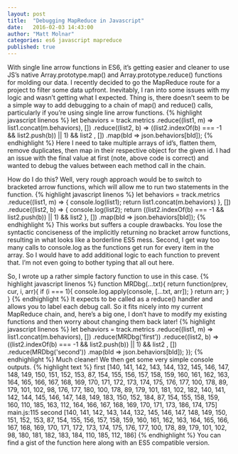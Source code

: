 ```yaml
---
layout: post
title:  "Debugging MapReduce in Javascript"
date:   2016-02-03 14:43:00
author: "Matt Molnar"
categories: es6 javascript mapreduce
published: true
---
```


With single line arrow functions in ES6, it’s getting easier and cleaner to use JS’s native Array.prototype.map() and Array.prototype.reduce() functions for molding our data. I recently decided to go the MapReduce route for a project to filter some data upfront. Inevitably, I ran into some issues with my logic and wasn’t getting what I expected. Thing is, there doesn’t seem to be a simple way to add debugging to a chain of map() and reduce() calls, particularly if you’re using single line arrow functions.
{% highlight javascript linenos %}
let behaviors = track.metrics
  .reduce((list1, m) => list1.concat(m.behaviors), [])
  .reduce((list2, b) =>
    ((list2.indexOf(b) === -1 && list2.push(b)) || 1) && list2
  , [])
  .map(bId => json.behaviors[bId]);
{% endhighlight %}
Here I need to take multiple arrays of id’s, flatten them, remove duplicates, then map in their respective object for the given id. I had an issue with the final value at first (note, above code is correct) and wanted to debug the values between each method call in the chain.

How do I do this? Well, very rough approach would be to switch to bracketed arrow functions, which will allow me to run two statements in the function.
{% highlight javascript linenos %}
let behaviors = track.metrics
  .reduce((list1, m) => {
    console.log(list1);
    return list1.concat(m.behaviors)
  }, [])
  .reduce((list2, b) => {
    console.log(list2);
    return ((list2.indexOf(b) === -1 && list2.push(b)) || 1) && list2
  }, [])
  .map(bId => json.behaviors[bId]);
{% endhighlight %}
This works but suffers a couple drawbacks. You lose the syntactic conciseness of the implicitly returning no bracket arrow functions, resulting in what looks like a borderline ES5 mess. Second, I get way too many calls to console.log as the functions get run for every item in the array. So I would have to add additional logic to each function to prevent that. I’m not even going to bother typing that all out here.

So, I wrote up a rather simple factory function to use in this case. 
{% highlight javascript linenos %}
function MRDbg(...txt){
  return function(prev, cur, i, arr){
    if (i === 1){
      console.log.apply(console, [...txt, arr]);
    }
    return arr;
  }
}
{% endhighlight %}
It expects to be called as a reduce() handler and allows you to label each debug call. So it fits nicely into my current MapReduce chain, and, here’s a big one, I don’t have to modify my existing functions and then worry about changing them back later!
{% highlight javascript linenos %}
let behaviors = track.metrics
  .reduce((list1, m) => list1.concat(m.behaviors), [])
  .reduce(MRDbg(‘first’))
  .reduce((list2, b) =>
    ((list2.indexOf(b) === -1 && list2.push(b)) || 1) && list2
  , [])
  .reduce(MRDbg('second'))
  .map(bId => json.behaviors[bId]);
});
{% endhighlight %}
Much cleaner! We then get some very simple console outputs.
{% highlight text %}
first [140, 141, 142, 143, 144, 132, 145, 146, 147, 148, 149, 150, 151, 152, 153, 87, 154, 155, 156, 157, 158, 159, 160, 161, 162, 163, 164, 165, 166, 167, 168, 169, 170, 171, 172, 173, 174, 175, 176, 177, 100, 178, 89, 179, 101, 102, 98, 176, 177, 180, 100, 178, 89, 179, 101, 181, 102, 182, 140, 141, 142, 144, 145, 146, 147, 148, 149, 183, 150, 152, 184, 87, 154, 155, 158, 159, 160, 110, 185, 163, 112, 164, 166, 167, 168, 169, 170, 171, 173, 186, 174, 175]
main.js:115 
second [140, 141, 142, 143, 144, 132, 145, 146, 147, 148, 149, 150, 151, 152, 153, 87, 154, 155, 156, 157, 158, 159, 160, 161, 162, 163, 164, 165, 166, 167, 168, 169, 170, 171, 172, 173, 174, 175, 176, 177, 100, 178, 89, 179, 101, 102, 98, 180, 181, 182, 183, 184, 110, 185, 112, 186]
{% endhighlight %}
You can find a gist of the function here along with an ES5 compatible version.
